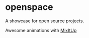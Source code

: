 # openspace

A showcase for open source projects.

Awesome animations with [MixItUp](https://mixitup.kunkalabs.com/)
